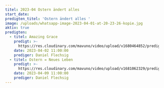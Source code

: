```yaml
---
titel: 2023-04 Ostern ändert alles
start_date:
predigten_titel: 'Ostern ändert alles '
image: /uploads/whatsapp-image-2023-04-01-at-20-23-26-kopie.jpg
aktiv: true
predigten:
  - titel: Amazing Grace
    predigt: >-
      https://res.cloudinary.com/mavuno/video/upload/v1680464852/predigten/2023-04%20Ostern%20%C3%A4ndert%20alles/2023-04-02_GoDi_Mavuno_Berlin_-_Ostern_%C3%A4ndert_alles_1_-_Amazing_Grace_1.mp3
    date: 2023-04-02 11:00:00
    prediger: Daniel Flechsig
  - titel: Ostern = Neues Leben
    predigt: >-
      https://res.cloudinary.com/mavuno/video/upload/v1681062329/predigten/2023-04%20Ostern%20%C3%A4ndert%20alles/2023-04-09_GoDi_Mavuno_Berlin_-_Ostersonntag_-_Ostern_Neues_Leben_1.mp3
    date: 2023-04-09 11:00:00
    prediger: Daniel Flechsig
---
```

